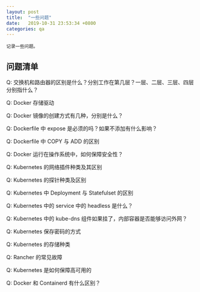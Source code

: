 ```yaml
---
layout: post
title:  "一些问题"
date:   2019-10-31 23:53:34 +0800
categories: qa
---
```


    记录一些问题。

## 问题清单

Q: 交换机和路由器的区别是什么？分别工作在第几层？一层、二层、三层、四层分别指什么？

Q: Docker 存储驱动

Q: Docker 镜像的创建方式有几种，分别是什么？

Q: Dockerfile 中 expose 是必须的吗？如果不添加有什么影响？

Q: Dockerfile 中 COPY 与 ADD 的区别

Q: Docker 运行在操作系统中，如何保障安全性？

Q: Kubernetes 的网络插件种类及其区别

Q: Kubernetes 的探针种类及区别

Q: Kubernetes 中 Deployment 与 Statefulset 的区别

Q: Kubernetes 中的 service 中的 headless 是什么？

Q: Kubernetes 中的 kube-dns 组件如果挂了，内部容器是否能够访问外网？

Q: Kubernetes 保存密码的方式

Q: Kubernetes 的存储种类

Q: Rancher 的常见故障

Q: Kubernetes 是如何保障高可用的

Q: Docker 和 Containerd 有什么区别？